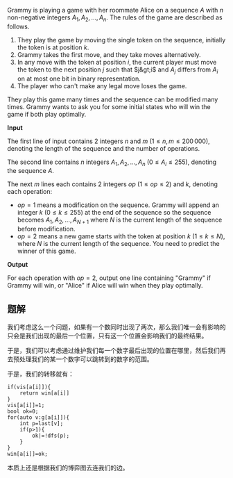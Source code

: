 Grammy is playing a game with her roommate Alice on a sequence $A$ with $n$ non-negative integers $A_1,A_2,\dots,A_n$. The rules of the game are described as follows.

1.  They play the game by moving the single token on the sequence, initially the token is at position $k$.
2.  Grammy takes the first move, and they take moves alternatively.
3.  In any move with the token at position $i$, the current player must move the token to the next position $j$ such that $j&gt;i$ and $A_j$ differs from $A_i$ on at most one bit in binary representation.
4.  The player who can't make any legal move loses the game.

They play this game many times and the sequence can be modified many times. Grammy wants to ask you for some initial states who will win the game if both play optimally.

**Input**

The first line of input contains 2 integers $n$ and $m$ ($1\leq n,m\leq 200\,000$), denoting the length of the sequence and the number of operations.

The second line contains $n$ integers $A_1,A_2,\dots,A_n$ ($0\leq A_i\leq 255$), denoting the sequence $A$.

The next $m$ lines each contains 2 integers $op$ ($1\leq op\leq 2$) and $k$, denoting each operation:

-   $op=1$ means a modification on the sequence. Grammy will append an integer $k$ ($0\leq k\leq 255$) at the end of the sequence so the sequence becomes $A_1, A_2, \dots, A_{N+1}$ where $N$ is the current length of the sequence before modification.
-   $op=2$ means a new game starts with the token at position $k$ ($1\leq k\leq N$), where $N$ is the current length of the sequence. You need to predict the winner of this game.

**Output**

For each operation with $op=2$, output one line containing "Grammy" if Grammy will win, or "Alice" if Alice will win when they play optimally.


## 题解
我们考虑这么一个问题，如果有一个数同时出现了两次，那么我们唯一会有影响的只会是我们出现的最后一个位置，只有这一个位置会影响我们的最终结果。

于是，我们可以考虑通过维护我们每一个数字最后出现的位置在哪里，然后我们再去预处理我们的某一个数字可以跳转到的数字的范围。

于是，我们的转移就有：
```
if(vis[a[i]]){
	return win[a[i]]
}
vis[a[i]]=1;
bool ok=0;
for(auto v:g[a[i]]){
	int p=last[v];
	if(p>1){
		ok|=!dfs(p);
	}
}
win[a[i]]=ok;
```

本质上还是根据我们的博弈图去连我们的边。